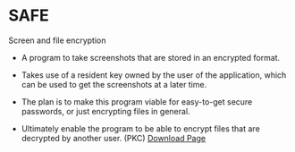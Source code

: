 # SAFE
Screen and file encryption
- A program to take screenshots that are stored in an encrypted format.
- Takes use of a resident key owned by the user of the application, which
  can be used to get the screenshots at a later time.

- The plan is to make this program viable for easy-to-get secure passwords, or
  just encrypting files in general.
  
- Ultimately enable the program to be able to encrypt files that are decrypted by another user. (PKC)
<a href="./assets/SAFE.zip" target="_top">Download Page</a>
